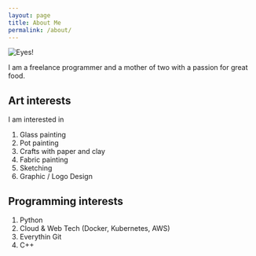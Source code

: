 ```yaml
---
layout: page
title: About Me
permalink: /about/
---
```

![Eyes!](/favicon.ico)

I am a freelance programmer and a mother of two with a passion for great food.

## Art interests
I am interested in
1. Glass painting
2. Pot painting
3. Crafts with paper and clay
4. Fabric painting
5. Sketching
6. Graphic / Logo Design 

## Programming interests
1. Python
2. Cloud & Web Tech (Docker, Kubernetes, AWS)
4. Everythin Git
3. C++

